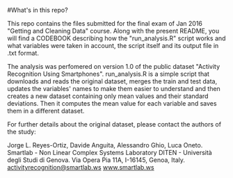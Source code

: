 #What's in this repo?

This repo contains the files submitted for the final exam of Jan 2016 "Getting and Cleaning Data" course.
Along with the present README, you will find a CODEBOOK describing how the "run_analysis.R" script works and what variables were taken in account, the script itself and its output file in .txt format.

The analysis was perfomered on version 1.0 of the public dataset "Activity Recognition Using Smartphones". 
run_analysis.R is a simple script that downloads and reads the original dataset, merges the train and test data, updates the variables' names to make them easier to understand and then creates a new dataset containing only mean values and their standard deviations. Then it computes the mean value for each variable and saves them in a different dataset.


For further details about the original dataset, please contact the authors of the study:

Jorge L. Reyes-Ortiz, Davide Anguita, Alessandro Ghio, Luca Oneto.
Smartlab - Non Linear Complex Systems Laboratory
DITEN - Università degli Studi di Genova.
Via Opera Pia 11A, I-16145, Genoa, Italy.
activityrecognition@smartlab.ws
www.smartlab.ws


